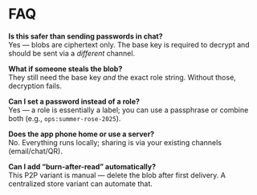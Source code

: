 # FAQ

**Is this safer than sending passwords in chat?**  
Yes — blobs are ciphertext only. The base key is required to decrypt and should be sent via a *different* channel.

**What if someone steals the blob?**  
They still need the base key *and* the exact role string. Without those, decryption fails.

**Can I set a password instead of a role?**  
Yes — a role is essentially a label; you can use a passphrase or combine both (e.g., `ops:summer-rose-2025`).

**Does the app phone home or use a server?**  
No. Everything runs locally; sharing is via your existing channels (email/chat/QR).

**Can I add “burn-after-read” automatically?**  
This P2P variant is manual — delete the blob after first delivery. A centralized store variant can automate that.
